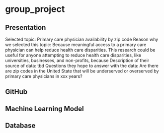 # group_project

## Presentation
Selected topic: Primary care physician availability by zip code
Reason why we selected this topic: Because meaningful access to a primary care physician can help reduce health care disparities. This research could be useful for anyone attempting to reduce health care disparities, like universities, businesses, and non-profits, because 
Description of their source of data: tbd
Questions they hope to answer with the data: Are there are zip codes in the United State that will be underserved or overserved by primary care physicians in xxx years?

## GitHub

## Machine Learning Model

## Database
